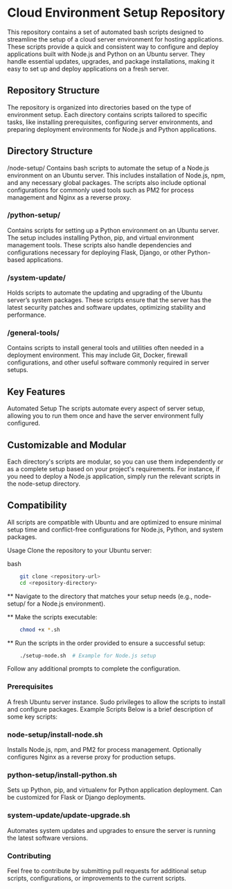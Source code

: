 # Cloud Environment Setup Repository

This repository contains a set of automated bash scripts designed to streamline the setup of a cloud server environment for hosting applications. These scripts provide a quick and consistent way to configure and deploy applications built with Node.js and Python on an Ubuntu server. They handle essential updates, upgrades, and package installations, making it easy to set up and deploy applications on a fresh server.

## Repository Structure

The repository is organized into directories based on the type of environment setup. Each directory contains scripts tailored to specific tasks, like installing prerequisites, configuring server environments, and preparing deployment environments for Node.js and Python applications.

## Directory Structure

/node-setup/
Contains bash scripts to automate the setup of a Node.js environment on an Ubuntu server. This includes installation of Node.js, npm, and any necessary global packages. The scripts also include optional configurations for commonly used tools such as PM2 for process management and Nginx as a reverse proxy.

### /python-setup/

Contains scripts for setting up a Python environment on an Ubuntu server. The setup includes installing Python, pip, and virtual environment management tools. These scripts also handle dependencies and configurations necessary for deploying Flask, Django, or other Python-based applications.

### /system-update/

Holds scripts to automate the updating and upgrading of the Ubuntu server’s system packages. These scripts ensure that the server has the latest security patches and software updates, optimizing stability and performance.

### /general-tools/

Contains scripts to install general tools and utilities often needed in a deployment environment. This may include Git, Docker, firewall configurations, and other useful software commonly required in server setups.

## Key Features

Automated Setup
The scripts automate every aspect of server setup, allowing you to run them once and have the server environment fully configured.

## Customizable and Modular

Each directory's scripts are modular, so you can use them independently or as a complete setup based on your project's requirements. For instance, if you need to deploy a Node.js application, simply run the relevant scripts in the node-setup directory.

## Compatibility

All scripts are compatible with Ubuntu and are optimized to ensure minimal setup time and conflict-free configurations for Node.js, Python, and system packages.

Usage
Clone the repository to your Ubuntu server:

bash

````Bash
    git clone <repository-url>
    cd <repository-directory>
````

** Navigate to the directory that matches your setup needs (e.g., node-setup/ for a Node.js environment).

** Make the scripts executable:

````Bash
    chmod +x *.sh
````

** Run the scripts in the order provided to ensure a successful setup:

````bash
    ./setup-node.sh  # Example for Node.js setup
````

Follow any additional prompts to complete the configuration.

### Prerequisites

A fresh Ubuntu server instance.
Sudo privileges to allow the scripts to install and configure packages.
Example Scripts
Below is a brief description of some key scripts:

### node-setup/install-node.sh

Installs Node.js, npm, and PM2 for process management. Optionally configures Nginx as a reverse proxy for production setups.

### python-setup/install-python.sh

Sets up Python, pip, and virtualenv for Python application deployment. Can be customized for Flask or Django deployments.

### system-update/update-upgrade.sh

Automates system updates and upgrades to ensure the server is running the latest software versions.

### Contributing

Feel free to contribute by submitting pull requests for additional setup scripts, configurations, or improvements to the current scripts.
